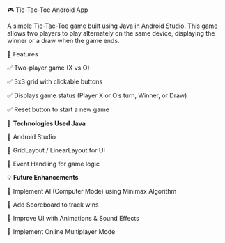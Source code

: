 
🎮 Tic-Tac-Toe Android App


A simple Tic-Tac-Toe game built using Java in Android Studio. This game allows two players to play alternately on the same device, displaying the winner or a draw when the game ends.

📖 Features

✅ Two-player game (X vs O)

✅ 3x3 grid with clickable buttons

✅ Displays game status (Player X or O’s turn, Winner, or Draw)

✅ Reset button to start a new game



🚀 **Technologies Used  Java**

🔹 Android Studio

🔹 GridLayout / LinearLayout for UI

🔹 Event Handling for game logic


💡 **Future Enhancements**

🔹 Implement AI (Computer Mode) using Minimax Algorithm

🔹 Add Scoreboard to track wins

🔹 Improve UI with Animations & Sound Effects

🔹 Implement Online Multiplayer Mode





